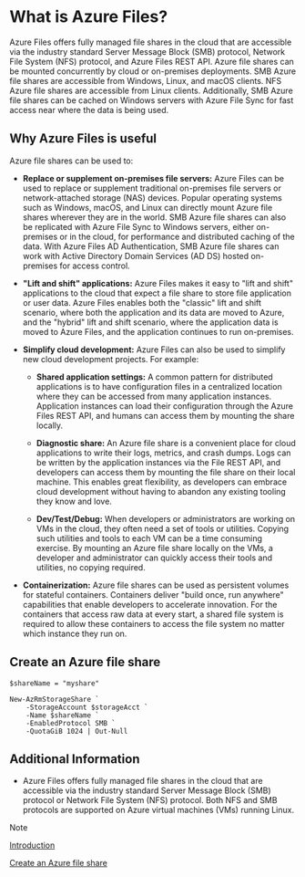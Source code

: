 # What is Azure Files?

Azure Files offers fully managed file shares in the cloud that are accessible via the industry standard Server Message Block (SMB) protocol, Network File System (NFS) protocol, and Azure Files REST API. Azure file shares can be mounted concurrently by cloud or on-premises deployments. SMB Azure file shares are accessible from Windows, Linux, and macOS clients. NFS Azure file shares are accessible from Linux clients. Additionally, SMB Azure file shares can be cached on Windows servers with Azure File Sync for fast access near where the data is being used.

## Why Azure Files is useful

Azure file shares can be used to:

- **Replace or supplement on-premises file servers:**
Azure Files can be used to replace or supplement traditional on-premises file servers or network-attached storage (NAS) devices. Popular operating systems such as Windows, macOS, and Linux can directly mount Azure file shares wherever they are in the world. SMB Azure file shares can also be replicated with Azure File Sync to Windows servers, either on-premises or in the cloud, for performance and distributed caching of the data. With Azure Files AD Authentication, SMB Azure file shares can work with Active Directory Domain Services (AD DS) hosted on-premises for access control.

- **"Lift and shift" applications:**
Azure Files makes it easy to "lift and shift" applications to the cloud that expect a file share to store file application or user data. Azure Files enables both the "classic" lift and shift scenario, where both the application and its data are moved to Azure, and the "hybrid" lift and shift scenario, where the application data is moved to Azure Files, and the application continues to run on-premises.

- **Simplify cloud development:**
Azure Files can also be used to simplify new cloud development projects. For example:

  - **Shared application settings:**
A common pattern for distributed applications is to have configuration files in a centralized location where they can be accessed from many application instances. Application instances can load their configuration through the Azure Files REST API, and humans can access them by mounting the share locally.

  - **Diagnostic share:**
An Azure file share is a convenient place for cloud applications to write their logs, metrics, and crash dumps. Logs can be written by the application instances via the File REST API, and developers can access them by mounting the file share on their local machine. This enables great flexibility, as developers can embrace cloud development without having to abandon any existing tooling they know and love.

  - **Dev/Test/Debug:**
When developers or administrators are working on VMs in the cloud, they often need a set of tools or utilities. Copying such utilities and tools to each VM can be a time consuming exercise. By mounting an Azure file share locally on the VMs, a developer and administrator can quickly access their tools and utilities, no copying required.

- **Containerization:**
Azure file shares can be used as persistent volumes for stateful containers. Containers deliver "build once, run anywhere" capabilities that enable developers to accelerate innovation. For the containers that access raw data at every start, a shared file system is required to allow these containers to access the file system no matter which instance they run on.

## Create an Azure file share

```shell
$shareName = "myshare"

New-AzRmStorageShare `
    -StorageAccount $storageAcct `
    -Name $shareName `
    -EnabledProtocol SMB `
    -QuotaGiB 1024 | Out-Null
```

## Additional Information

- Azure Files offers fully managed file shares in the cloud that are accessible via the industry standard Server Message Block (SMB) protocol or Network File System (NFS) protocol. Both NFS and SMB protocols are supported on Azure virtual machines (VMs) running Linux.

>[!NOTE]
>[Introduction](https://learn.microsoft.com/en-us/azure/storage/files/storage-files-introduction)
>
>[Create an Azure file share](https://learn.microsoft.com/en-us/azure/storage/files/storage-files-introduction)
